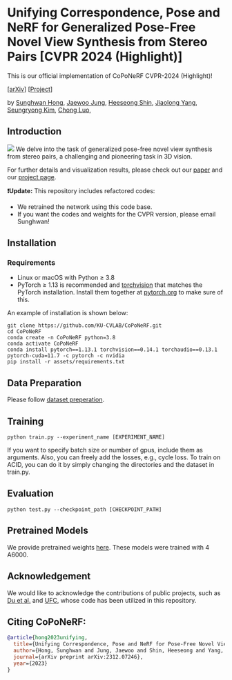 



# Unifying Correspondence, Pose and NeRF for Generalized Pose-Free Novel View Synthesis from Stereo Pairs [CVPR 2024 (Highlight)]
This is our official implementation of CoPoNeRF CVPR-2024 (Highlight)! 

[[arXiv](https://arxiv.org/pdf/2312.07246)] [[Project](https://ku-cvlab.github.io/CoPoNeRF/)] <br>

by [Sunghwan Hong](https://sunghwanhong.github.io/), [Jaewoo Jung](https://crepejung00.github.io/), [Heeseong Shin](https://github.com/hsshin98), [Jiaolong Yang](https://jlyang.org/), [Seungryong Kim](https://cvlab.korea.ac.kr), [Chong Luo](https://www.microsoft.com/en-us/research/people/cluo/?from=https://research.microsoft.com/en-us/people/cluo/&type=exacthttps://www.microsoft.com/en-us/research/people/cluo/?from=https://research.microsoft.com/en-us/people/cluo/&type=exact), 

## Introduction
![](assets/main_architecture.png)
We delve into the task of generalized pose-free novel view synthesis from stereo pairs, a challenging and pioneering task in 3D vision.

For further details and visualization results, please check out our [paper](https://arxiv.org/pdf/2312.07246) and our [project page](https://ku-cvlab.github.io/CoPoNeRF/).

**❗️Update:** This repository includes refactored codes:
- We retrained the network using this code base. 
- If you want the codes and weights for the CVPR version, please email Sunghwan!


## Installation

### Requirements
- Linux or macOS with Python ≥ 3.8
- PyTorch ≥ 1.13 is recommended and [torchvision](https://github.com/pytorch/vision/) that matches the PyTorch installation.
  Install them together at [pytorch.org](https://pytorch.org) to make sure of this. 

An example of installation is shown below:

```
git clone https://github.com/KU-CVLAB/CoPoNeRF.git
cd CoPoNeRF
conda create -n CoPoNeRF python=3.8
conda activate CoPoNeRF
conda install pytorch==1.13.1 torchvision==0.14.1 torchaudio==0.13.1 pytorch-cuda=11.7 -c pytorch -c nvidia
pip install -r assets/requirements.txt
```

## Data Preparation
Please follow [dataset preperation](data_download/README.md).


## Training
``` 
python train.py --experiment_name [EXPERIMENT_NAME] 
```

If you want to specify batch size or number of gpus, include them as arguments. Also, you can freely add the losses, e.g., cycle loss. To train on ACID, you can do it by simply changing the directories and the dataset in train.py. 

## Evaluation

```
python test.py --checkpoint_path [CHECKPOINT_PATH]
```

## Pretrained Models
We provide pretrained weights [here](https://drive.google.com/file/d/1z97TGEIIGeZtqt_a2smuWWmKQjRmnUJQ/view?usp=drive_link). These models were trained with 4 A6000. 


## Acknowledgement
We would like to acknowledge the contributions of public projects, such as [Du et al.](https://github.com/yilundu/cross_attention_renderer#get-started) and [UFC](https://github.com/KU-CVLAB/UFC), whose code has been utilized in this repository.
## Citing CoPoNeRF:

```BibTeX
@article{hong2023unifying,
  title={Unifying Correspondence, Pose and NeRF for Pose-Free Novel View Synthesis from Stereo Pairs},
  author={Hong, Sunghwan and Jung, Jaewoo and Shin, Heeseong and Yang, Jiaolong and Kim, Seungryong and Luo, Chong},
  journal={arXiv preprint arXiv:2312.07246},
  year={2023}
}

